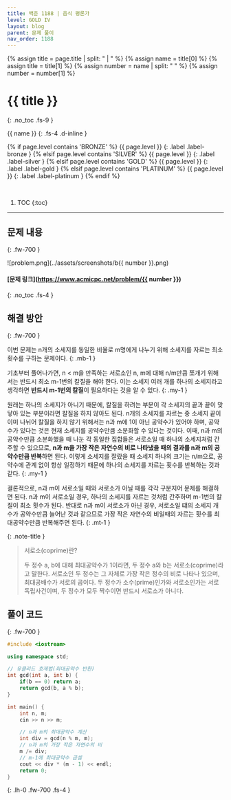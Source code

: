 ```yaml
---
title: 백준 1188 | 음식 평론가
level: GOLD IV
layout: blog
parent: 문제 풀이
nav_order: 1188
---
```

{% assign title = page.title | split: " | " %}
{% assign name = title[0] %}
{% assign title = title[1] %}
{% assign number = name | split: " " %}
{% assign number = number[1] %}

# **{{ title }}**
{: .no_toc .fs-9 }

{{ name }}
{: .fs-4 .d-inline }

{% if page.level contains 'BRONZE' %}
{{ page.level }}
{: .label .label-bronze }
{% elsif page.level contains 'SILVER' %}
{{ page.level }}
{: .label .label-silver }
{% elsif page.level contains 'GOLD' %}
{{ page.level }}
{: .label .label-gold }
{% elsif page.level contains 'PLATINUM' %}
{{ page.level }}
{: .label .label-platinum }
{% endif %}

<br/>

1. TOC
{:toc}

---

## 문제 내용
{: .fw-700 }

![problem.png](../assets/screenshots/b{{ number }}.png)

#### [문제 링크](https://www.acmicpc.net/problem/{{ number }})
{: .no_toc .fs-4 }

## 해결 방안
{: .fw-700 }

<div class="code-example" markdown="1">
이번 문제는 n개의 소세지를 동일한 비율로 m명에게 나누기 위해 소세지를 자르는 최소 횟수를 구하는 문제이다.
{: .mb-1 }


기초부터 풀어나가면, n < m을 만족하는 서로소인 n, m에 대해 n/m만큼 쪼개기 위해서는 반드시 최소 m-1번의 칼질을 해야 한다.
이는 소세지 여러 개를 하나의 소세지라고 생각하면 **반드시 m-1번의 칼질**이 필요하다는 것을 알 수 있다.
{: .my-1 }


원래는 하나의 소세지가 아니기 때문에, 칼질을 하려는 부분이 각 소세지의 끝과 끝이 맞닿아 있는 부분이라면 칼질을 하지 않아도 된다.
n개의 소세지를 자르는 중 소세지 끝이 이미 나뉘어 칼질을 하지 않기 위해서는 n과 m에 1이 아닌 공약수가 있어야 하며,
공약수가 있다는 것은 현재 소세지를 공약수만큼 소분화할 수 있다는 것이다.
이때, n과 m의 공약수만큼 소분화했을 때 나눈 각 동일한 집합들은 서로소일 때 하나의 소세지처럼 간주할 수 있으므로,
**n과 m을 가장 작은 자연수의 비로 나타냈을 때의 결과를 n과 m의 공약수만큼 반복**하면 된다.
이렇게 소세지를 잘랐을 때 소세지 하나의 크기는 n/m으로, 공약수에 관계 없이 항상 일정하기 때문에 하나의 소세지를 자르는 횟수를 반복하는 것과 같다.
{: .my-1 }

결론적으로, n과 m이 서로소일 때와 서로소가 아닐 때를 각각 구분지어 문제를 해결하면 된다.
n과 m이 서로소일 경우, 하나의 소세지를 자르는 것처럼 간주하며 m-1번의 칼질이 최소 횟수가 된다.
반대로 n과 m이 서로소가 아닌 경우, 서로소일 떄의 소세지 개수가 공약수만큼 늘어난 것과 같으므로
가장 작은 자연수의 비일때의 자르는 횟수를 최대공약수만큼 반복해주면 된다.
{: .mt-1 }

{: .note-title }
> 서로소(coprime)란?
>
> 두 정수 a, b에 대해 최대공약수가 1이라면, 두 정수 a와 b는 서로소(coprime)라고 말한다.
> 서로소인 두 정수는 그 자체로 가장 작은 정수의 비로 나타나 있으며, 최대공배수가 서로의 곱이다.
> 두 정수가 소수(prime)인가와 서로소인가는 서로 독립사건이며, 두 정수가 모두 짝수이면 반드시 서로소가 아니다.
</div>

## 풀이 코드
{: .fw-700 }

```cpp
#include <iostream>

using namespace std;

// 유클리드 호제법(최대공약수 반환)
int gcd(int a, int b) {
    if(b == 0) return a;
    return gcd(b, a % b);
}

int main() {
    int n, m;
    cin >> n >> m;

    // n과 m의 최대공약수 계산
    int div = gcd(n % m, m);
    // n과 m의 가장 작은 자연수의 비
    m /= div;
    // m-1에 최대공약수 곱셈
    cout << div * (m - 1) << endl;
    return 0;
}
```
{: .lh-0 .fw-700 .fs-4 }